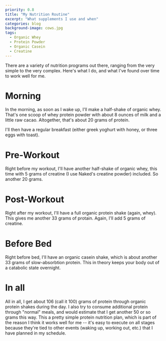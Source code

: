 ```yaml
---
priority: 0.8
title: "My Nutrition Routine"
excerpt: "What supplements I use and when"
categories: blog
background-image: cows.jpg
tags:
  - Organic Whey
  - Protein Powder
  - Organic Casein
  - Creatine
---
```


There are a variety of nutrition programs out there, ranging from the very simple to the very complex. Here's what I do, and what I've found over time to work well for me.

# Morning

In the morning, as soon as I wake up, I'll make a half-shake of organic whey. That's one scoop of whey protein powder with about 8 ounces of milk and a little raw cacao. Altogether, that's about 20 grams of protein.

I'll then have a regular breakfast (either greek yoghurt with honey, or three eggs with toast).

# Pre-Workout

Right before my workout, I'll have another half-shake of organic whey, this time with 5 grams of creatine (I use Naked's creatine powder) included. So another 20 grams.

# Post-Workout

Right after my workout, I'll have a full organic protein shake (again, whey). This gives me another 33 grams of protain. Again, I'll add 5 grams of creatine.

# Before Bed

Right before bed, I'll have an organic casein shake, which is about another 33 grams of slow-absorbtion protein. This in theory keeps your body out of a catabolic state overnight.

# In all

All in all, I get about 106 (call it 100) grams of protein through organic protein shakes during the day. I also try to consume additional protein through "normal" meals, and would estimate that I get another 50 or so grams this way. This a pretty simple protein nutrition plan, which is part of the reason I think it works well for me -- it's easy to execute on all stages because they're tied to other events (waking up, working out, etc.) that I have planned in my schedule.

